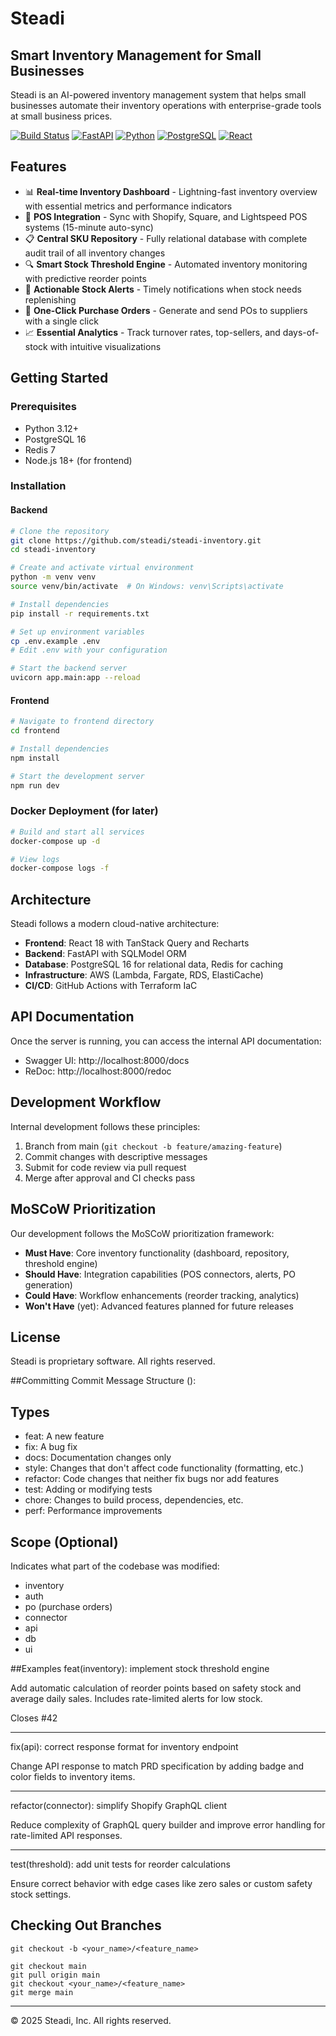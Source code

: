 # Steadi

## Smart Inventory Management for Small Businesses

Steadi is an AI-powered inventory management system that helps small businesses automate their inventory operations with enterprise-grade tools at small business prices.

[![Build Status](https://github.com/steadi/steadi-inventory/workflows/CI/badge.svg)](https://github.com/steadi/steadi-inventory/actions)
[![FastAPI](https://img.shields.io/badge/FastAPI-0.110%2B-009688.svg)](https://fastapi.tiangolo.com/)
[![Python](https://img.shields.io/badge/Python-3.12-blue.svg)](https://www.python.org/)
[![PostgreSQL](https://img.shields.io/badge/PostgreSQL-16-336791.svg)](https://www.postgresql.org/)
[![React](https://img.shields.io/badge/React-18-61DAFB.svg)](https://reactjs.org/)

## Features

- 📊 **Real-time Inventory Dashboard** - Lightning-fast inventory overview with essential metrics and performance indicators
- 🔄 **POS Integration** - Sync with Shopify, Square, and Lightspeed POS systems (15-minute auto-sync)
- 📋 **Central SKU Repository** - Fully relational database with complete audit trail of all inventory changes
- 🔍 **Smart Stock Threshold Engine** - Automated inventory monitoring with predictive reorder points
- 🚨 **Actionable Stock Alerts** - Timely notifications when stock needs replenishing
- 📝 **One-Click Purchase Orders** - Generate and send POs to suppliers with a single click
- 📈 **Essential Analytics** - Track turnover rates, top-sellers, and days-of-stock with intuitive visualizations

## Getting Started

### Prerequisites

- Python 3.12+
- PostgreSQL 16
- Redis 7
- Node.js 18+ (for frontend)

### Installation

#### Backend

```bash
# Clone the repository
git clone https://github.com/steadi/steadi-inventory.git
cd steadi-inventory

# Create and activate virtual environment
python -m venv venv
source venv/bin/activate  # On Windows: venv\Scripts\activate

# Install dependencies
pip install -r requirements.txt

# Set up environment variables
cp .env.example .env
# Edit .env with your configuration

# Start the backend server
uvicorn app.main:app --reload
```

#### Frontend

```bash
# Navigate to frontend directory
cd frontend

# Install dependencies
npm install

# Start the development server
npm run dev
```

### Docker Deployment (for later)

```bash
# Build and start all services
docker-compose up -d

# View logs
docker-compose logs -f
```

## Architecture

Steadi follows a modern cloud-native architecture:

- **Frontend**: React 18 with TanStack Query and Recharts
- **Backend**: FastAPI with SQLModel ORM
- **Database**: PostgreSQL 16 for relational data, Redis for caching
- **Infrastructure**: AWS (Lambda, Fargate, RDS, ElastiCache)
- **CI/CD**: GitHub Actions with Terraform IaC

## API Documentation

Once the server is running, you can access the internal API documentation:

- Swagger UI: http://localhost:8000/docs
- ReDoc: http://localhost:8000/redoc

## Development Workflow

Internal development follows these principles:

1. Branch from main (`git checkout -b feature/amazing-feature`)
2. Commit changes with descriptive messages
3. Submit for code review via pull request
4. Merge after approval and CI checks pass

## MoSCoW Prioritization

Our development follows the MoSCoW prioritization framework:

- **Must Have**: Core inventory functionality (dashboard, repository, threshold engine)
- **Should Have**: Integration capabilities (POS connectors, alerts, PO generation)
- **Could Have**: Workflow enhancements (reorder tracking, analytics)
- **Won't Have** (yet): Advanced features planned for future releases

## License

Steadi is proprietary software. All rights reserved.

##Committing
Commit Message Structure
<type>(<scope>): <short summary>

<body>

<footer>

## Types
- feat: A new feature
- fix: A bug fix
- docs: Documentation changes only
- style: Changes that don't affect code functionality (formatting, etc.)
- refactor: Code changes that neither fix bugs nor add features
- test: Adding or modifying tests
- chore: Changes to build process, dependencies, etc.
- perf: Performance improvements

## Scope (Optional)
Indicates what part of the codebase was modified:
- inventory
- auth
- po (purchase orders)
- connector
- api
- db
- ui

##Examples
feat(inventory): implement stock threshold engine

Add automatic calculation of reorder points based on safety stock
and average daily sales. Includes rate-limited alerts for low stock.

Closes #42
________________________________________________________________________________________________
fix(api): correct response format for inventory endpoint

Change API response to match PRD specification by adding badge and
color fields to inventory items.
________________________________________________________________________________________________

refactor(connector): simplify Shopify GraphQL client

Reduce complexity of GraphQL query builder and improve error handling
for rate-limited API responses.
________________________________________________________________________________________________
test(threshold): add unit tests for reorder calculations

Ensure correct behavior with edge cases like zero sales or
custom safety stock settings.

## Checking Out Branches
```
git checkout -b <your_name>/<feature_name>

git checkout main
git pull origin main
git checkout <your_name>/<feature_name>
git merge main

```

---

© 2025 Steadi, Inc. All rights reserved.